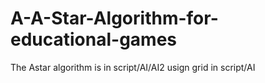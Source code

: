 # A-A-Star-Algorithm-for-educational-games
The Astar algorithm is in script/AI/AI2 
usign grid in script/AI
